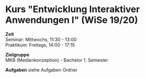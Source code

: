 # Kurs "Entwicklung Interaktiver Anwendungen I" (WiSe 19/20)

**Zeit**  
Seminar: Mittwochs, 11:30 - 13:00  
Praktikum: Freitags, 14:00 - 17:15

**Zielgruppe**  
MKB (Medienkonzeption) - Bachelor 1. Semester

**Aufgaben**
siehe Aufgaben Ordner
